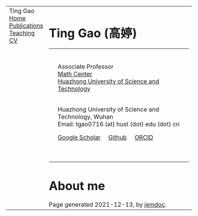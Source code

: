 <!DOCTYPE html PUBLIC "-//W3C//DTD XHTML 1.1//EN"
  "http://www.w3.org/TR/xhtml11/DTD/xhtml11.dtd">
<html xmlns="http://www.w3.org/1999/xhtml" xml:lang="en">
<head>
<meta name="generator" content="jemdoc, see http://jemdoc.jaboc.net/" />
<meta http-equiv="Content-Type" content="text/html;charset=utf-8" />
<link rel="stylesheet" href="jemdoc.css" type="text/css" />
<link rel="stylesheet" href="jemdoc.css" type="text/css" />
<title>Ting Gao</title>
</head>
<body>
<table summary="Table for page layout." id="tlayout">
<tr valign="top">
<td id="layout-menu">
<div class="menu-category">Ting Gao</div>
<div class="menu-item"><a href="index.html" class="current">Home</a></div>
<div class="menu-item"><a href="papers.html">Publications</a></div>
<div class="menu-item"><a href="teaching.html">Teaching</a></div>
<div class="menu-item"><a href="./cv.pdf">CV</a></div>
</td>
<td id="layout-content">
<div id="toptitle">
<h1>Ting Gao (高婷)</h1>
</div>
<table class="imgtable"><tr><td>
<td align="left"><p><br />
Associate Professor <br /> 
<a href="http://mathcenter.hust.edu.cn/Chinese/index.htm">Math Center</a> <br /> 
<a href="http://mathcenter.hust.edu.cn">Huazhong University of Science and Technology</a></p>
<p><br />
Huazhong University of Science and Technology, Wuhan <br />
Email: tgao0716 (at) hust (dot) edu (dot) cn <br /></p>
<p><a href="https://scholar.google.com/citations?hl=en&user=dVe0F8cAAAAJ">Google Scholar</a> &nbsp;&nbsp;&nbsp; <a href="https://github.com/Ting-XR">Github</a> &nbsp;&nbsp;&nbsp;
<a href="https://orcid.org/my-orcid?orcid=0000-0001-7840-7060">ORCID</a><br /></p>
<br /></p>
</td></tr></table>
<h1>About me</h1>
<p>
  </p>
<div id="footer">
<div id="footer-text">
Page generated 2021-12-13, by <a href="http://jemdoc.jaboc.net/">jemdoc</a>.
</div>
</div>
</td>
</tr>
</table>
</body>
</html>
